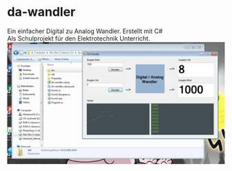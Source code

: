 # da-wandler
Ein einfacher Digital zu Analog Wandler. Erstellt mit C# <br>
Als Schulprojekt für den Elektrotechnik Unterricht. <br>
![da-wandler](/pic0.png?raw=true "da-wandler")
